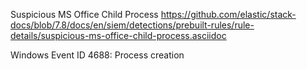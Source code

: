 Suspicious MS Office Child Process
https://github.com/elastic/stack-docs/blob/7.8/docs/en/siem/detections/prebuilt-rules/rule-details/suspicious-ms-office-child-process.asciidoc

Windows Event ID 4688: Process creation